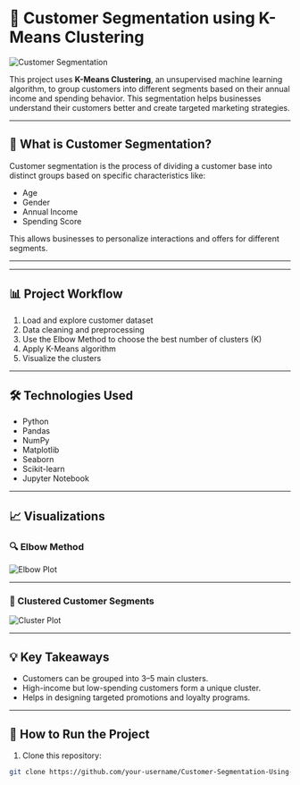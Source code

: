# 🎯 Customer Segmentation using K-Means Clustering

![Customer Segmentation](https://raw.githubusercontent.com/your-username/Customer-Segmentation-Using-K-Means/main/images/segmentation-banner.png)

This project uses **K-Means Clustering**, an unsupervised machine learning algorithm, to group customers into different segments based on their annual income and spending behavior. This segmentation helps businesses understand their customers better and create targeted marketing strategies.

---

## 🧠 What is Customer Segmentation?

Customer segmentation is the process of dividing a customer base into distinct groups based on specific characteristics like:

- Age
- Gender
- Annual Income
- Spending Score

This allows businesses to personalize interactions and offers for different segments.

---

---

## 📊 Project Workflow

1. Load and explore customer dataset
2. Data cleaning and preprocessing
3. Use the Elbow Method to choose the best number of clusters (K)
4. Apply K-Means algorithm
5. Visualize the clusters

---

## 🛠️ Technologies Used

- Python
- Pandas
- NumPy
- Matplotlib
- Seaborn
- Scikit-learn
- Jupyter Notebook

---

## 📈 Visualizations

### 🔍 Elbow Method

![Elbow Plot](https://raw.githubusercontent.com/your-username/Customer-Segmentation-Using-K-Means/main/images/elbow_plot.png)

---

### 👥 Clustered Customer Segments

![Cluster Plot](https://raw.githubusercontent.com/your-username/Customer-Segmentation-Using-K-Means/main/images/cluster_plot.png)

---

## 💡 Key Takeaways

- Customers can be grouped into 3–5 main clusters.
- High-income but low-spending customers form a unique cluster.
- Helps in designing targeted promotions and loyalty programs.

---

## 🚀 How to Run the Project

1. Clone this repository:

```bash
git clone https://github.com/your-username/Customer-Segmentation-Using-K-Means.git

